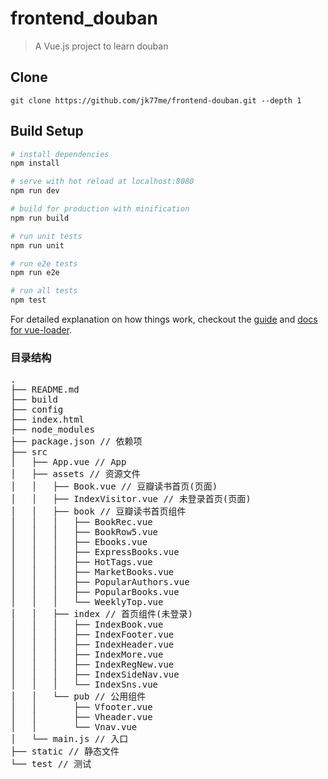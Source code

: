# frontend_douban

> A Vue.js project to learn douban


## Clone

```
git clone https://github.com/jk77me/frontend-douban.git --depth 1
```




## Build Setup

``` bash
# install dependencies
npm install

# serve with hot reload at localhost:8080
npm run dev

# build for production with minification
npm run build

# run unit tests
npm run unit

# run e2e tests
npm run e2e

# run all tests
npm test
```

For detailed explanation on how things work, checkout the [guide](http://vuejs-templates.github.io/webpack/) and [docs for vue-loader](http://vuejs.github.io/vue-loader).

### 目录结构
<pre>
.
├── README.md 
├── build
├── config
├── index.html
├── node_modules
├── package.json // 依赖项
├── src
│   ├── App.vue // App
│   ├── assets // 资源文件
│   │   ├── Book.vue // 豆瓣读书首页(页面)
│   │   ├── IndexVisitor.vue // 未登录首页(页面)
│   │   ├── book // 豆瓣读书首页组件
│   │   │   ├── BookRec.vue
│   │   │   ├── BookRow5.vue
│   │   │   ├── Ebooks.vue
│   │   │   ├── ExpressBooks.vue
│   │   │   ├── HotTags.vue
│   │   │   ├── MarketBooks.vue
│   │   │   ├── PopularAuthors.vue
│   │   │   ├── PopularBooks.vue
│   │   │   └── WeeklyTop.vue
│   │   ├── index // 首页组件(未登录)
│   │   │   ├── IndexBook.vue
│   │   │   ├── IndexFooter.vue
│   │   │   ├── IndexHeader.vue
│   │   │   ├── IndexMore.vue
│   │   │   ├── IndexRegNew.vue
│   │   │   ├── IndexSideNav.vue
│   │   │   └── IndexSns.vue
│   │   └── pub // 公用组件
│   │       ├── Vfooter.vue
│   │       ├── Vheader.vue
│   │       └── Vnav.vue
│   └── main.js // 入口
├── static // 静态文件
└── test // 测试


